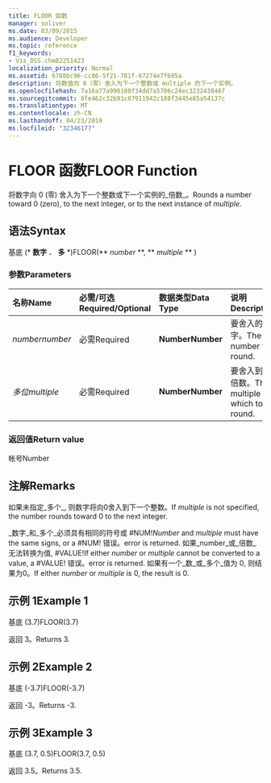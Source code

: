 ```yaml
---
title: FLOOR 函数
manager: soliver
ms.date: 03/09/2015
ms.audience: Developer
ms.topic: reference
f1_keywords:
- Vis_DSS.chm82251423
localization_priority: Normal
ms.assetid: 6788bc96-cc86-5f21-781f-67274e7f605a
description: 将数值向 0（零）舍入为下一个整数或 multiple 的下一个实例。
ms.openlocfilehash: 7a16a77a990180f34dd7a5706c24ec3232438467
ms.sourcegitcommit: 8fe462c32b91c87911942c188f3445e85a54137c
ms.translationtype: MT
ms.contentlocale: zh-CN
ms.lasthandoff: 04/23/2019
ms.locfileid: "32346177"
---
```

# <a name="floor-function"></a><span data-ttu-id="79e6c-103">FLOOR 函数</span><span class="sxs-lookup"><span data-stu-id="79e6c-103">FLOOR Function</span></span>

<span data-ttu-id="79e6c-104">将数字向 0 (零) 舍入为下一个整数或下一个实例的_倍数_。</span><span class="sxs-lookup"><span data-stu-id="79e6c-104">Rounds a number toward 0 (zero), to the next integer, or to the next instance of  _multiple_.</span></span>
  
## <a name="syntax"></a><span data-ttu-id="79e6c-105">语法</span><span class="sxs-lookup"><span data-stu-id="79e6c-105">Syntax</span></span>

<span data-ttu-id="79e6c-106">基底 (\* **数字** *、* **多** \*)</span><span class="sxs-lookup"><span data-stu-id="79e6c-106">FLOOR(\*\* *number* \*\*, \*\* *multiple* \*\* )</span></span> 
  
### <a name="parameters"></a><span data-ttu-id="79e6c-107">参数</span><span class="sxs-lookup"><span data-stu-id="79e6c-107">Parameters</span></span>

|<span data-ttu-id="79e6c-108">**名称**</span><span class="sxs-lookup"><span data-stu-id="79e6c-108">**Name**</span></span>|<span data-ttu-id="79e6c-109">**必需/可选**</span><span class="sxs-lookup"><span data-stu-id="79e6c-109">**Required/Optional**</span></span>|<span data-ttu-id="79e6c-110">**数据类型**</span><span class="sxs-lookup"><span data-stu-id="79e6c-110">**Data Type**</span></span>|<span data-ttu-id="79e6c-111">**说明**</span><span class="sxs-lookup"><span data-stu-id="79e6c-111">**Description**</span></span>|
|:-----|:-----|:-----|:-----|
| <span data-ttu-id="79e6c-112">_number_</span><span class="sxs-lookup"><span data-stu-id="79e6c-112">_number_</span></span> <br/> |<span data-ttu-id="79e6c-113">必需</span><span class="sxs-lookup"><span data-stu-id="79e6c-113">Required</span></span>  <br/> |<span data-ttu-id="79e6c-114">**Number**</span><span class="sxs-lookup"><span data-stu-id="79e6c-114">**Number**</span></span> <br/> |<span data-ttu-id="79e6c-115">要舍入的数字。</span><span class="sxs-lookup"><span data-stu-id="79e6c-115">The number to round.</span></span>  <br/> |
| <span data-ttu-id="79e6c-116">_多位_</span><span class="sxs-lookup"><span data-stu-id="79e6c-116">_multiple_</span></span> <br/> |<span data-ttu-id="79e6c-117">必需</span><span class="sxs-lookup"><span data-stu-id="79e6c-117">Required</span></span>  <br/> |<span data-ttu-id="79e6c-118">**Number**</span><span class="sxs-lookup"><span data-stu-id="79e6c-118">**Number**</span></span> <br/> |<span data-ttu-id="79e6c-119">要舍入到的倍数。</span><span class="sxs-lookup"><span data-stu-id="79e6c-119">The multiple to which to round.</span></span>  <br/> |
   
### <a name="return-value"></a><span data-ttu-id="79e6c-120">返回值</span><span class="sxs-lookup"><span data-stu-id="79e6c-120">Return value</span></span>

<span data-ttu-id="79e6c-121">帐号</span><span class="sxs-lookup"><span data-stu-id="79e6c-121">Number</span></span>
  
## <a name="remarks"></a><span data-ttu-id="79e6c-122">注解</span><span class="sxs-lookup"><span data-stu-id="79e6c-122">Remarks</span></span>

<span data-ttu-id="79e6c-123">如果未指定_多个_, 则数字将向0舍入到下一个整数。</span><span class="sxs-lookup"><span data-stu-id="79e6c-123">If  _multiple_ is not specified, the number rounds toward 0 to the next integer.</span></span> 
  
 <span data-ttu-id="79e6c-124">_数字_和_多个_必须具有相同的符号或 #NUM!</span><span class="sxs-lookup"><span data-stu-id="79e6c-124">_Number_ and  _multiple_ must have the same signs, or a #NUM!</span></span> <span data-ttu-id="79e6c-125">错误。</span><span class="sxs-lookup"><span data-stu-id="79e6c-125">error is returned.</span></span> <span data-ttu-id="79e6c-126">如果_number_或_倍数_无法转换为值, #VALUE!</span><span class="sxs-lookup"><span data-stu-id="79e6c-126">If either  _number_ or  _multiple_ cannot be converted to a value, a #VALUE!</span></span> <span data-ttu-id="79e6c-127">错误。</span><span class="sxs-lookup"><span data-stu-id="79e6c-127">error is returned.</span></span> <span data-ttu-id="79e6c-128">如果有一个_数_或_多个_值为 0, 则结果为0。</span><span class="sxs-lookup"><span data-stu-id="79e6c-128">If either  _number_ or  _multiple_ is 0, the result is 0.</span></span> 
  
## <a name="example-1"></a><span data-ttu-id="79e6c-129">示例 1</span><span class="sxs-lookup"><span data-stu-id="79e6c-129">Example 1</span></span>

<span data-ttu-id="79e6c-130">基底 (3.7)</span><span class="sxs-lookup"><span data-stu-id="79e6c-130">FLOOR(3.7)</span></span>
  
<span data-ttu-id="79e6c-131">返回 3。</span><span class="sxs-lookup"><span data-stu-id="79e6c-131">Returns 3.</span></span>
  
## <a name="example-2"></a><span data-ttu-id="79e6c-132">示例 2</span><span class="sxs-lookup"><span data-stu-id="79e6c-132">Example 2</span></span>

<span data-ttu-id="79e6c-133">基底 (-3.7)</span><span class="sxs-lookup"><span data-stu-id="79e6c-133">FLOOR(-3.7)</span></span>
  
<span data-ttu-id="79e6c-134">返回 -3。</span><span class="sxs-lookup"><span data-stu-id="79e6c-134">Returns -3.</span></span>
  
## <a name="example-3"></a><span data-ttu-id="79e6c-135">示例 3</span><span class="sxs-lookup"><span data-stu-id="79e6c-135">Example 3</span></span>

<span data-ttu-id="79e6c-136">基底 (3.7, 0.5)</span><span class="sxs-lookup"><span data-stu-id="79e6c-136">FLOOR(3.7, 0.5)</span></span>
  
<span data-ttu-id="79e6c-137">返回 3.5。</span><span class="sxs-lookup"><span data-stu-id="79e6c-137">Returns 3.5.</span></span>
  

